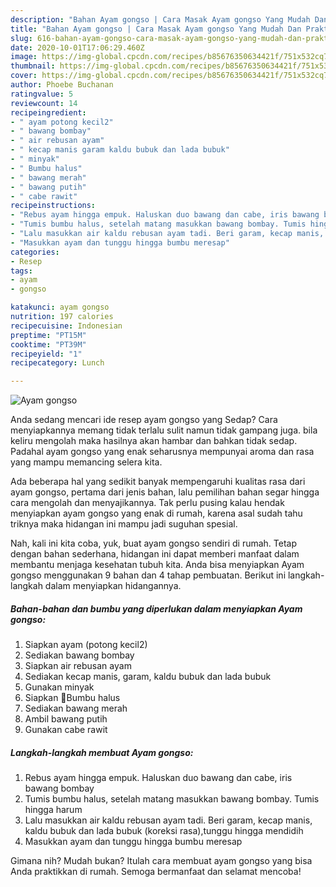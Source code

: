 ```yaml
---
description: "Bahan Ayam gongso | Cara Masak Ayam gongso Yang Mudah Dan Praktis"
title: "Bahan Ayam gongso | Cara Masak Ayam gongso Yang Mudah Dan Praktis"
slug: 616-bahan-ayam-gongso-cara-masak-ayam-gongso-yang-mudah-dan-praktis
date: 2020-10-01T17:06:29.460Z
image: https://img-global.cpcdn.com/recipes/b85676350634421f/751x532cq70/ayam-gongso-foto-resep-utama.jpg
thumbnail: https://img-global.cpcdn.com/recipes/b85676350634421f/751x532cq70/ayam-gongso-foto-resep-utama.jpg
cover: https://img-global.cpcdn.com/recipes/b85676350634421f/751x532cq70/ayam-gongso-foto-resep-utama.jpg
author: Phoebe Buchanan
ratingvalue: 5
reviewcount: 14
recipeingredient:
- " ayam potong kecil2"
- " bawang bombay"
- " air rebusan ayam"
- " kecap manis garam kaldu bubuk dan lada bubuk"
- " minyak"
- " Bumbu halus"
- " bawang merah"
- " bawang putih"
- " cabe rawit"
recipeinstructions:
- "Rebus ayam hingga empuk. Haluskan duo bawang dan cabe, iris bawang bombay"
- "Tumis bumbu halus, setelah matang masukkan bawang bombay. Tumis hingga harum"
- "Lalu masukkan air kaldu rebusan ayam tadi. Beri garam, kecap manis, kaldu bubuk dan lada bubuk (koreksi rasa),tunggu hingga mendidih"
- "Masukkan ayam dan tunggu hingga bumbu meresap"
categories:
- Resep
tags:
- ayam
- gongso

katakunci: ayam gongso 
nutrition: 197 calories
recipecuisine: Indonesian
preptime: "PT15M"
cooktime: "PT39M"
recipeyield: "1"
recipecategory: Lunch

---
```



![Ayam gongso](https://img-global.cpcdn.com/recipes/b85676350634421f/751x532cq70/ayam-gongso-foto-resep-utama.jpg)

Anda sedang mencari ide resep ayam gongso yang Sedap? Cara menyiapkannya memang tidak terlalu sulit namun tidak gampang juga. bila keliru mengolah maka hasilnya akan hambar dan bahkan tidak sedap. Padahal ayam gongso yang enak seharusnya mempunyai aroma dan rasa yang mampu memancing selera kita.



Ada beberapa hal yang sedikit banyak mempengaruhi kualitas rasa dari ayam gongso, pertama dari jenis bahan, lalu pemilihan bahan segar hingga cara mengolah dan menyajikannya. Tak perlu pusing kalau hendak menyiapkan ayam gongso yang enak di rumah, karena asal sudah tahu triknya maka hidangan ini mampu jadi suguhan spesial.


Nah, kali ini kita coba, yuk, buat ayam gongso sendiri di rumah. Tetap dengan bahan sederhana, hidangan ini dapat memberi manfaat dalam membantu menjaga kesehatan tubuh kita. Anda bisa menyiapkan Ayam gongso menggunakan 9 bahan dan 4 tahap pembuatan. Berikut ini langkah-langkah dalam menyiapkan hidangannya.

<!--inarticleads1-->

##### Bahan-bahan dan bumbu yang diperlukan dalam menyiapkan Ayam gongso:

1. Siapkan  ayam (potong kecil2)
1. Sediakan  bawang bombay
1. Siapkan  air rebusan ayam
1. Sediakan  kecap manis, garam, kaldu bubuk dan lada bubuk
1. Gunakan  minyak
1. Siapkan  📍Bumbu halus
1. Sediakan  bawang merah
1. Ambil  bawang putih
1. Gunakan  cabe rawit




<!--inarticleads2-->

##### Langkah-langkah membuat Ayam gongso:

1. Rebus ayam hingga empuk. Haluskan duo bawang dan cabe, iris bawang bombay
1. Tumis bumbu halus, setelah matang masukkan bawang bombay. Tumis hingga harum
1. Lalu masukkan air kaldu rebusan ayam tadi. Beri garam, kecap manis, kaldu bubuk dan lada bubuk (koreksi rasa),tunggu hingga mendidih
1. Masukkan ayam dan tunggu hingga bumbu meresap




Gimana nih? Mudah bukan? Itulah cara membuat ayam gongso yang bisa Anda praktikkan di rumah. Semoga bermanfaat dan selamat mencoba!
